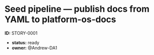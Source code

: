 # Seed pipeline — publish docs from YAML to platform-os-docs

**ID:** STORY-0001
- **status:** ready
- **owner:** @Andrew-DA1
